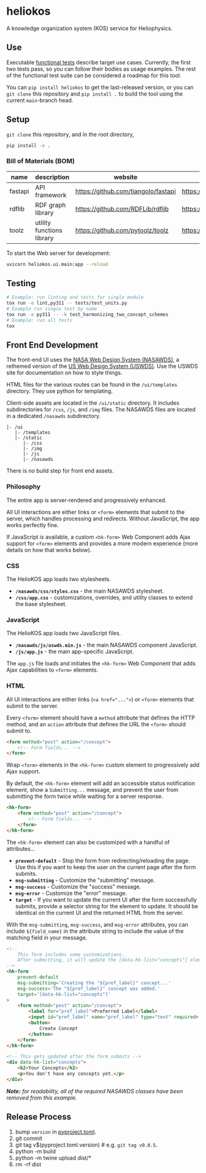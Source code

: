 # heliokos
A knowledge organization system (KOS) service for Heliophysics.

## Use

Executable [functional tests](tests/test_functions.py) describe target use cases. Currently, the first two tests pass,
so you can follow their bodies as usage examples. The rest of the functional test suite can be considered a roadmap
for this tool.

You can `pip install heliokos` to get the last-released version,
or you can `git clone` this repository and `pip install .` to build the tool using the current `main`-branch head.

## Setup

`git clone` this repository, and in the root directory,
```bash
pip install -e .
```

### Bill of Materials (BOM)

|name|description|website|origin|
|----|-----------|-------|------|
|fastapi|API framework|https://github.com/tiangolo/fastapi | https://pypi.org/project/fastapi |
|rdflib|RDF graph library|https://github.com/RDFLib/rdflib | https://pypi.org/project/rdflib |
|toolz|utility functions library|https://github.com/pytoolz/toolz | https://pypi.org/project/toolz |


To start the Web server for development:
```bash
uvicorn heliokos.ui.main:app --reload
```

## Testing

```bash
# Example: run linting and tests for single module
tox run -e lint,py311 -- tests/test_units.py
# Example run single test by name
tox run -e py311 -- -k test_harmonizing_two_concept_schemes
# Example: run all tests
tox
```

## Front End Development

The front-end UI uses the [NASA Web Design System (NASAWDS)](https://github.com/bruffridge/nasawds), a rethemed version of the [US Web Design System (USWDS)](https://designsystem.digital.gov/). Use the USWDS site for documentation on how to style things.

HTML files for the various routes can be found in the `/ui/templates` directory. They use python for templating.

Client-side assets are located in the `/ui/static` directory. It includes subdirectories for `/css`, `/js`, and `/img` files. The NASAWDS files are located in a dedicated `/nasawds` subdirectory.

```
|- /ui
   |- /templates
   |- /static
      |- /css
      |- /img
      |- /js
      |- /nasawds
```

There is _no_ build step for front end assets.

### Philosophy

The entire app is server-rendered and progressively enhanced. 

All UI interactions are either links or `<form>` elements that submit to the server, which handles processing and redirects. Without JavaScript, the app works perfectly fine.

If JavaScript _is_ available, a custom `<hk-form>` Web Component adds Ajax support for `<form>` elements and provides a more modern experience (more details on how that works below).

### CSS

The HelioKOS app loads two stylesheets.

- **`/nasawds/css/styles.css`** - the main NASAWDS stylesheet.
- **`/css/app.css`** - customizations, overrides, and utility classes to extend the base stylesheet.

### JavaScript

The HelioKOS app loads two JavaScript files.

- **`/nasawds/js/uswds.min.js`** - the main NASAWDS component JavaScript.
- **`/js/app.js`** - the main app-specific JavaScript.

The `app.js` file loads and initiates the `<hk-form>` Web Component that adds Ajax capabilities to `<form>` elements.

### HTML

All UI interactions are either links (`<a href="...">`) or `<form>` elements that submit to the server.

Every `<form>` element should have a `method` attribute that defines the HTTP method, and an `action` attribute that defines the URL the `<form>` should submit to.

```html
<form method="post" action="/concept">
	<!-- Form fields... -->
</form>
```

Wrap `<form>` elements in the `<hk-form>` custom element to progressively add Ajax support.

By default, the `<hk-form>` element will add an accessible status notification element, show a `Submitting...` message, and prevent the user from submitting the form twice while waiting for a server response.

```html
<hk-form>
	<form method="post" action="/concept">
		<!-- Form fields... -->
	</form>
</hk-form>
```

The `<hk-form>` element can also be customized with a handful of attributes...

- **`prevent-default`** - Stop the form from redirecting/reloading the page. Use this if you want to keep the user on the current page after the form submits.
- **`msg-submitting`** - Customize the "submitting" message. 
- **`msg-success`** - Customize the "success" message.
- **`msg-error`** - Customize the "error" message.
- **`target`** - If you want to update the current UI after the form successfully submits, provide a selector string for the element to update. It should be identical on the current UI and the returned HTML from the server.

With the `msg-submitting`, `msg-success`, and `msg-error` attributes, you can include `${field_name}` in the attribute string to include the value of the matching field in your message.

```html
<!-- 
	This form includes some customizations.
	After submitting, it will update the [data-hk-list="concepts"] element with new HTML.
-->
<hk-form 
	prevent-default 
	msg-submitting='Creating the "${pref_label}" concept...' 
	msg-success='The "${pref_label}" concept was added.' 
	target='[data-hk-list="concepts"]'
>
	<form method="post" action="/concept">
		<label for="pref_label">Preferred Label</label>
		<input id="pref_label" name="pref_label" type="text" required>
		<button>
			Create Concept
		</button>
	</form>
</hk-form>

<!-- This gets updated after the form submits -->
<div data-hk-list="concepts">
	<h2>Your Concepts</h2>
	<p>You don't have any concepts yet.</p>
</div>
```

_**Note:** for readability, all of the required NASAWDS classes have been removed from this example._


## Release Process

1. bump `version` in [pyproject.toml](/pyproject.toml).
2. git commit
3. git tag v$(pyproject.toml.version) # e.g. `git tag v0.0.5`.
4. python -m build
5. python -m twine upload dist/*
6. rm -rf dist
